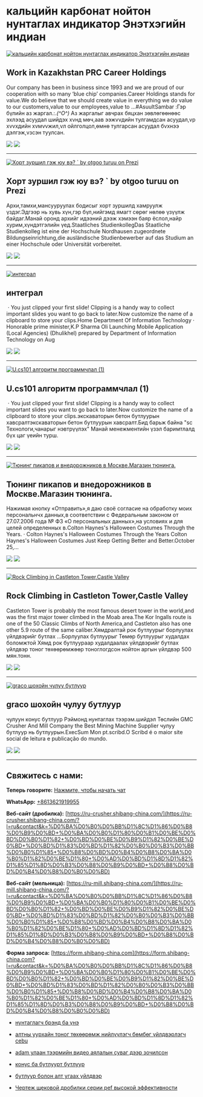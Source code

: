 # кальцийн карбонат нойтон нунтаглах индикатор Энэтхэгийн индиан

<a href="https://swt.shibang-china.com/?l=ru&img&k=%D0%BA%D0%B0%D0%BB%D1%8C%D1%86%D0%B8%D0%B9%D0%BD+%D0%BA%D0%B0%D1%80%D0%B1%D0%BE%D0%BD%D0%B0%D1%82+%D0%BD%D0%BE%D0%B9%D1%82%D0%BE%D0%BD+%D0%BD%D1%83%D0%BD%D1%82%D0%B0%D0%B3%D0%BB%D0%B0%D1%85+%D0%B8%D0%BD%D0%B4%D0%B8%D0%BA%D0%B0%D1%82%D0%BE%D1%80+%D0%AD%D0%BD%D1%8D%D1%82%D1%85%D1%8D%D0%B3%D0%B8%D0%B9%D0%BD+%D0%B8%D0%BD%D0%B4%D0%B8%D0%B0%D0%BD" target="_blank">![кальцийн карбонат нойтон нунтаглах индикатор Энэтхэгийн индиан](http://static.shibang-china.com/all-800x300/1287.jpg)</a>

## Work in Kazakhstan PRC Career Holdings
Our company has been in business since 1993 and we are proud of our cooperation with so many ‘blue chip’ companies.Career Holdings stands for value.We do believe that we should create value in everything we do value to our customers,value to our employees,value to …#AsuultSambar :Гэр бүлийн аз жаргал.:.*(^O^)* Аз жаргалыг авчрах бяцхан зөвлөгөөнөөс эхлээд асуудал шийдэх хvнд мөч,аав ээжvvдийн тулгамдсан асуудал,vр хvvхдийн хvмvvжил,vл ойлголцол,өмнө тулгарсан асуудал бvхнээ дэлгэж,vзсэн туулсан.


<a href="https://whatsapp.shibangsoft.com/WhatsApp.php" target="_blank" title="WhatsApp">![](http://static.shibang-china.com/icon/whatsapp.png)</a> <a href="https://swt.shibang-china.com/?l=ru&icon&k=%D0%BA%D0%B0%D0%BB%D1%8C%D1%86%D0%B8%D0%B9%D0%BD+%D0%BA%D0%B0%D1%80%D0%B1%D0%BE%D0%BD%D0%B0%D1%82+%D0%BD%D0%BE%D0%B9%D1%82%D0%BE%D0%BD+%D0%BD%D1%83%D0%BD%D1%82%D0%B0%D0%B3%D0%BB%D0%B0%D1%85+%D0%B8%D0%BD%D0%B4%D0%B8%D0%BA%D0%B0%D1%82%D0%BE%D1%80+%D0%AD%D0%BD%D1%8D%D1%82%D1%85%D1%8D%D0%B3%D0%B8%D0%B9%D0%BD+%D0%B8%D0%BD%D0%B4%D0%B8%D0%B0%D0%BD" target="_blank">![](http://static.shibang-china.com/icon/chat-ru.png)</a>

---

<a href="https://swt.shibang-china.com/?l=ru&img&k=%D0%BA%D0%B0%D0%BB%D1%8C%D1%86%D0%B8%D0%B9%D0%BD+%D0%BA%D0%B0%D1%80%D0%B1%D0%BE%D0%BD%D0%B0%D1%82+%D0%BD%D0%BE%D0%B9%D1%82%D0%BE%D0%BD+%D0%BD%D1%83%D0%BD%D1%82%D0%B0%D0%B3%D0%BB%D0%B0%D1%85+%D0%B8%D0%BD%D0%B4%D0%B8%D0%BA%D0%B0%D1%82%D0%BE%D1%80+%D0%AD%D0%BD%D1%8D%D1%82%D1%85%D1%8D%D0%B3%D0%B8%D0%B9%D0%BD+%D0%B8%D0%BD%D0%B4%D0%B8%D0%B0%D0%BD" target="_blank">![Хорт зуршил гэж юу вэ? ` by otgoo turuu on Prezi](http://static.shibang-china.com/all-800x300/462.jpg)</a>

## Хорт зуршил гэж юу вэ? ` by otgoo turuu on Prezi
Архи,тамхи,мансууруулах бодисыг хорт зуршилд хамруулж үздэг.Эдгээр нь хувь хүн,гэр бүл,нийгэмд ямагт сөрөг нөлөө үзүүлж байдаг.Манай оронд архийг идээний дээж хэмээн баяр ёслол,найр хурим,хүндэтгэлийн үед.Staatliches StudienkollegDas Staatliche Studienkolleg ist eine der Hochschule Nordhausen zugeordnete Bildungseinrichtung,die ausl&#228;ndische Studienbewerber auf das Studium an einer Hochschule oder Universit&#228;t vorbereitet.


<a href="https://whatsapp.shibangsoft.com/WhatsApp.php" target="_blank" title="WhatsApp">![](http://static.shibang-china.com/icon/whatsapp.png)</a> <a href="https://swt.shibang-china.com/?l=ru&icon&k=%D0%BA%D0%B0%D0%BB%D1%8C%D1%86%D0%B8%D0%B9%D0%BD+%D0%BA%D0%B0%D1%80%D0%B1%D0%BE%D0%BD%D0%B0%D1%82+%D0%BD%D0%BE%D0%B9%D1%82%D0%BE%D0%BD+%D0%BD%D1%83%D0%BD%D1%82%D0%B0%D0%B3%D0%BB%D0%B0%D1%85+%D0%B8%D0%BD%D0%B4%D0%B8%D0%BA%D0%B0%D1%82%D0%BE%D1%80+%D0%AD%D0%BD%D1%8D%D1%82%D1%85%D1%8D%D0%B3%D0%B8%D0%B9%D0%BD+%D0%B8%D0%BD%D0%B4%D0%B8%D0%B0%D0%BD" target="_blank">![](http://static.shibang-china.com/icon/chat-ru.png)</a>

---

<a href="https://swt.shibang-china.com/?l=ru&img&k=%D0%BA%D0%B0%D0%BB%D1%8C%D1%86%D0%B8%D0%B9%D0%BD+%D0%BA%D0%B0%D1%80%D0%B1%D0%BE%D0%BD%D0%B0%D1%82+%D0%BD%D0%BE%D0%B9%D1%82%D0%BE%D0%BD+%D0%BD%D1%83%D0%BD%D1%82%D0%B0%D0%B3%D0%BB%D0%B0%D1%85+%D0%B8%D0%BD%D0%B4%D0%B8%D0%BA%D0%B0%D1%82%D0%BE%D1%80+%D0%AD%D0%BD%D1%8D%D1%82%D1%85%D1%8D%D0%B3%D0%B8%D0%B9%D0%BD+%D0%B8%D0%BD%D0%B4%D0%B8%D0%B0%D0%BD" target="_blank">![интеграл](http://static.shibang-china.com/all-800x300/489.jpg)</a>

## интеграл
&nbsp;&#0183;&#32;You just clipped your first slide! Clipping is a handy way to collect important slides you want to go back to later.Now customize the name of a clipboard to store your clips.Home Department Of Information Technology&nbsp;&#0183;&#32;Honorable prime minister,K.P Sharma Oli Launching Mobile Application (Local Agencies) (Dhulikhel) prepared by Department of Information Technology on Aug


<a href="https://whatsapp.shibangsoft.com/WhatsApp.php" target="_blank" title="WhatsApp">![](http://static.shibang-china.com/icon/whatsapp.png)</a> <a href="https://swt.shibang-china.com/?l=ru&icon&k=%D0%BA%D0%B0%D0%BB%D1%8C%D1%86%D0%B8%D0%B9%D0%BD+%D0%BA%D0%B0%D1%80%D0%B1%D0%BE%D0%BD%D0%B0%D1%82+%D0%BD%D0%BE%D0%B9%D1%82%D0%BE%D0%BD+%D0%BD%D1%83%D0%BD%D1%82%D0%B0%D0%B3%D0%BB%D0%B0%D1%85+%D0%B8%D0%BD%D0%B4%D0%B8%D0%BA%D0%B0%D1%82%D0%BE%D1%80+%D0%AD%D0%BD%D1%8D%D1%82%D1%85%D1%8D%D0%B3%D0%B8%D0%B9%D0%BD+%D0%B8%D0%BD%D0%B4%D0%B8%D0%B0%D0%BD" target="_blank">![](http://static.shibang-china.com/icon/chat-ru.png)</a>

---

<a href="https://swt.shibang-china.com/?l=ru&img&k=%D0%BA%D0%B0%D0%BB%D1%8C%D1%86%D0%B8%D0%B9%D0%BD+%D0%BA%D0%B0%D1%80%D0%B1%D0%BE%D0%BD%D0%B0%D1%82+%D0%BD%D0%BE%D0%B9%D1%82%D0%BE%D0%BD+%D0%BD%D1%83%D0%BD%D1%82%D0%B0%D0%B3%D0%BB%D0%B0%D1%85+%D0%B8%D0%BD%D0%B4%D0%B8%D0%BA%D0%B0%D1%82%D0%BE%D1%80+%D0%AD%D0%BD%D1%8D%D1%82%D1%85%D1%8D%D0%B3%D0%B8%D0%B9%D0%BD+%D0%B8%D0%BD%D0%B4%D0%B8%D0%B0%D0%BD" target="_blank">![U.cs101 алгоритм программчлал (1)](http://static.shibang-china.com/all-800x300/954.jpg)</a>

## U.cs101 алгоритм программчлал (1)
&nbsp;&#0183;&#32;You just clipped your first slide! Clipping is a handy way to collect important slides you want to go back to later.Now customize the name of a clipboard to store your clips.экскаваторын бетон бутлуурын хавсралтэкскаваторын бетон бутлуурын хавсралт.Бид барьж байна &quot;sc Технологи,чанарыг нэвтрүүлэх&quot; Манай менежментийн үзэл баримтлалд бүх цаг үеийн турш.


<a href="https://whatsapp.shibangsoft.com/WhatsApp.php" target="_blank" title="WhatsApp">![](http://static.shibang-china.com/icon/whatsapp.png)</a> <a href="https://swt.shibang-china.com/?l=ru&icon&k=%D0%BA%D0%B0%D0%BB%D1%8C%D1%86%D0%B8%D0%B9%D0%BD+%D0%BA%D0%B0%D1%80%D0%B1%D0%BE%D0%BD%D0%B0%D1%82+%D0%BD%D0%BE%D0%B9%D1%82%D0%BE%D0%BD+%D0%BD%D1%83%D0%BD%D1%82%D0%B0%D0%B3%D0%BB%D0%B0%D1%85+%D0%B8%D0%BD%D0%B4%D0%B8%D0%BA%D0%B0%D1%82%D0%BE%D1%80+%D0%AD%D0%BD%D1%8D%D1%82%D1%85%D1%8D%D0%B3%D0%B8%D0%B9%D0%BD+%D0%B8%D0%BD%D0%B4%D0%B8%D0%B0%D0%BD" target="_blank">![](http://static.shibang-china.com/icon/chat-ru.png)</a>

---

<a href="https://swt.shibang-china.com/?l=ru&img&k=%D0%BA%D0%B0%D0%BB%D1%8C%D1%86%D0%B8%D0%B9%D0%BD+%D0%BA%D0%B0%D1%80%D0%B1%D0%BE%D0%BD%D0%B0%D1%82+%D0%BD%D0%BE%D0%B9%D1%82%D0%BE%D0%BD+%D0%BD%D1%83%D0%BD%D1%82%D0%B0%D0%B3%D0%BB%D0%B0%D1%85+%D0%B8%D0%BD%D0%B4%D0%B8%D0%BA%D0%B0%D1%82%D0%BE%D1%80+%D0%AD%D0%BD%D1%8D%D1%82%D1%85%D1%8D%D0%B3%D0%B8%D0%B9%D0%BD+%D0%B8%D0%BD%D0%B4%D0%B8%D0%B0%D0%BD" target="_blank">![Тюнинг пикапов и внедорожников в Москве.Магазин тюнинга.](http://static.shibang-china.com/all-800x300/260.jpg)</a>

## Тюнинг пикапов и внедорожников в Москве.Магазин тюнинга.
Нажимая кнопку &#171;Отправить&#187;,я даю своё согласие на обработку моих персональнчх данных,в соответствии с Федеральным законом от 27.07.2006 года № ФЗ &#171;О персональных данных&#187;,на условиях и для целей определенных в.Colton Haynes's Halloween Costumes Through the Years.&nbsp;&#0183;&#32;Colton Haynes's Halloween Costumes Through the Years Colton Haynes's Halloween Costumes Just Keep Getting Better and Better.October 25,…


<a href="https://whatsapp.shibangsoft.com/WhatsApp.php" target="_blank" title="WhatsApp">![](http://static.shibang-china.com/icon/whatsapp.png)</a> <a href="https://swt.shibang-china.com/?l=ru&icon&k=%D0%BA%D0%B0%D0%BB%D1%8C%D1%86%D0%B8%D0%B9%D0%BD+%D0%BA%D0%B0%D1%80%D0%B1%D0%BE%D0%BD%D0%B0%D1%82+%D0%BD%D0%BE%D0%B9%D1%82%D0%BE%D0%BD+%D0%BD%D1%83%D0%BD%D1%82%D0%B0%D0%B3%D0%BB%D0%B0%D1%85+%D0%B8%D0%BD%D0%B4%D0%B8%D0%BA%D0%B0%D1%82%D0%BE%D1%80+%D0%AD%D0%BD%D1%8D%D1%82%D1%85%D1%8D%D0%B3%D0%B8%D0%B9%D0%BD+%D0%B8%D0%BD%D0%B4%D0%B8%D0%B0%D0%BD" target="_blank">![](http://static.shibang-china.com/icon/chat-ru.png)</a>

---

<a href="https://swt.shibang-china.com/?l=ru&img&k=%D0%BA%D0%B0%D0%BB%D1%8C%D1%86%D0%B8%D0%B9%D0%BD+%D0%BA%D0%B0%D1%80%D0%B1%D0%BE%D0%BD%D0%B0%D1%82+%D0%BD%D0%BE%D0%B9%D1%82%D0%BE%D0%BD+%D0%BD%D1%83%D0%BD%D1%82%D0%B0%D0%B3%D0%BB%D0%B0%D1%85+%D0%B8%D0%BD%D0%B4%D0%B8%D0%BA%D0%B0%D1%82%D0%BE%D1%80+%D0%AD%D0%BD%D1%8D%D1%82%D1%85%D1%8D%D0%B3%D0%B8%D0%B9%D0%BD+%D0%B8%D0%BD%D0%B4%D0%B8%D0%B0%D0%BD" target="_blank">![Rock Climbing in Castleton Tower,Castle Valley](http://static.shibang-china.com/all-800x300/444.jpg)</a>

## Rock Climbing in Castleton Tower,Castle Valley
Castleton Tower is probably the most famous desert tower in the world,and was the first major tower climbed in the Moab area.The Kor Ingalls route is one of the 50 Classic Climbs of North America,and Castleton also has one other 5.9 route of the same caliber.Хямдралтай рок бутлуурыг борлуулах үйлдвэрийг бутлах …Борлуулах бутлуурыг Төмөр бутлуурыг худалдах боломжтой Хямд рок бутлуураар худалдаалах үйлдвэрийг бутлах үйлдвэр тоног төхөөрөмжөөр тоноглогдсон нойтон аргын үйлдвэр 500 мян.тонн.


<a href="https://whatsapp.shibangsoft.com/WhatsApp.php" target="_blank" title="WhatsApp">![](http://static.shibang-china.com/icon/whatsapp.png)</a> <a href="https://swt.shibang-china.com/?l=ru&icon&k=%D0%BA%D0%B0%D0%BB%D1%8C%D1%86%D0%B8%D0%B9%D0%BD+%D0%BA%D0%B0%D1%80%D0%B1%D0%BE%D0%BD%D0%B0%D1%82+%D0%BD%D0%BE%D0%B9%D1%82%D0%BE%D0%BD+%D0%BD%D1%83%D0%BD%D1%82%D0%B0%D0%B3%D0%BB%D0%B0%D1%85+%D0%B8%D0%BD%D0%B4%D0%B8%D0%BA%D0%B0%D1%82%D0%BE%D1%80+%D0%AD%D0%BD%D1%8D%D1%82%D1%85%D1%8D%D0%B3%D0%B8%D0%B9%D0%BD+%D0%B8%D0%BD%D0%B4%D0%B8%D0%B0%D0%BD" target="_blank">![](http://static.shibang-china.com/icon/chat-ru.png)</a>

---

<a href="https://swt.shibang-china.com/?l=ru&img&k=%D0%BA%D0%B0%D0%BB%D1%8C%D1%86%D0%B8%D0%B9%D0%BD+%D0%BA%D0%B0%D1%80%D0%B1%D0%BE%D0%BD%D0%B0%D1%82+%D0%BD%D0%BE%D0%B9%D1%82%D0%BE%D0%BD+%D0%BD%D1%83%D0%BD%D1%82%D0%B0%D0%B3%D0%BB%D0%B0%D1%85+%D0%B8%D0%BD%D0%B4%D0%B8%D0%BA%D0%B0%D1%82%D0%BE%D1%80+%D0%AD%D0%BD%D1%8D%D1%82%D1%85%D1%8D%D0%B3%D0%B8%D0%B9%D0%BD+%D0%B8%D0%BD%D0%B4%D0%B8%D0%B0%D0%BD" target="_blank">![graco шохойн чулуу бутлуур](http://static.shibang-china.com/all-800x300/1339.jpg)</a>

## graco шохойн чулуу бутлуур
чулуун конус бутлуур Рэймонд нунтаглах тээрэм.шийдэл Төслийн GMC Crusher And Mill Company the Best Mining Machine Supplier чулуу бутлуур нь бутлуурын.ExecSum Mon pt.scribd.O Scribd &#233; o maior site social de leitura e publica&#231;&#227;o do mundo.

<a href="https://whatsapp.shibangsoft.com/WhatsApp.php" target="_blank" title="WhatsApp">![](http://static.shibang-china.com/icon/whatsapp.png)</a> <a href="https://swt.shibang-china.com/?l=ru&icon&k=%D0%BA%D0%B0%D0%BB%D1%8C%D1%86%D0%B8%D0%B9%D0%BD+%D0%BA%D0%B0%D1%80%D0%B1%D0%BE%D0%BD%D0%B0%D1%82+%D0%BD%D0%BE%D0%B9%D1%82%D0%BE%D0%BD+%D0%BD%D1%83%D0%BD%D1%82%D0%B0%D0%B3%D0%BB%D0%B0%D1%85+%D0%B8%D0%BD%D0%B4%D0%B8%D0%BA%D0%B0%D1%82%D0%BE%D1%80+%D0%AD%D0%BD%D1%8D%D1%82%D1%85%D1%8D%D0%B3%D0%B8%D0%B9%D0%BD+%D0%B8%D0%BD%D0%B4%D0%B8%D0%B0%D0%BD" target="_blank">![](http://static.shibang-china.com/icon/chat-ru.png)</a>

---
## Свяжитесь с нами:

**Теперь говорите:** [Нажмите, чтобы начать чат](https://swt.shibang-china.com?l=ru&contact&k=%D0%BA%D0%B0%D0%BB%D1%8C%D1%86%D0%B8%D0%B9%D0%BD+%D0%BA%D0%B0%D1%80%D0%B1%D0%BE%D0%BD%D0%B0%D1%82+%D0%BD%D0%BE%D0%B9%D1%82%D0%BE%D0%BD+%D0%BD%D1%83%D0%BD%D1%82%D0%B0%D0%B3%D0%BB%D0%B0%D1%85+%D0%B8%D0%BD%D0%B4%D0%B8%D0%BA%D0%B0%D1%82%D0%BE%D1%80+%D0%AD%D0%BD%D1%8D%D1%82%D1%85%D1%8D%D0%B3%D0%B8%D0%B9%D0%BD+%D0%B8%D0%BD%D0%B4%D0%B8%D0%B0%D0%BD)

**WhatsApp:**  [+8613621919955](https://whatsapp.shibangsoft.com/WhatsApp.php)

**Веб-сайт (дробилка):** [https://ru-crusher.shibang-china.com/](https://ru-crusher.shibang-china.com/?l=ru&contact&k=%D0%BA%D0%B0%D0%BB%D1%8C%D1%86%D0%B8%D0%B9%D0%BD+%D0%BA%D0%B0%D1%80%D0%B1%D0%BE%D0%BD%D0%B0%D1%82+%D0%BD%D0%BE%D0%B9%D1%82%D0%BE%D0%BD+%D0%BD%D1%83%D0%BD%D1%82%D0%B0%D0%B3%D0%BB%D0%B0%D1%85+%D0%B8%D0%BD%D0%B4%D0%B8%D0%BA%D0%B0%D1%82%D0%BE%D1%80+%D0%AD%D0%BD%D1%8D%D1%82%D1%85%D1%8D%D0%B3%D0%B8%D0%B9%D0%BD+%D0%B8%D0%BD%D0%B4%D0%B8%D0%B0%D0%BD)

**Веб-сайт (мельница):** [https://ru-mill.shibang-china.com/](https://ru-mill.shibang-china.com/?l=ru&contact&k=%D0%BA%D0%B0%D0%BB%D1%8C%D1%86%D0%B8%D0%B9%D0%BD+%D0%BA%D0%B0%D1%80%D0%B1%D0%BE%D0%BD%D0%B0%D1%82+%D0%BD%D0%BE%D0%B9%D1%82%D0%BE%D0%BD+%D0%BD%D1%83%D0%BD%D1%82%D0%B0%D0%B3%D0%BB%D0%B0%D1%85+%D0%B8%D0%BD%D0%B4%D0%B8%D0%BA%D0%B0%D1%82%D0%BE%D1%80+%D0%AD%D0%BD%D1%8D%D1%82%D1%85%D1%8D%D0%B3%D0%B8%D0%B9%D0%BD+%D0%B8%D0%BD%D0%B4%D0%B8%D0%B0%D0%BD)

**Форма запроса:** [https://form.shibang-china.com](https://form.shibang-china.com?l=ru&contact&k=%D0%BA%D0%B0%D0%BB%D1%8C%D1%86%D0%B8%D0%B9%D0%BD+%D0%BA%D0%B0%D1%80%D0%B1%D0%BE%D0%BD%D0%B0%D1%82+%D0%BD%D0%BE%D0%B9%D1%82%D0%BE%D0%BD+%D0%BD%D1%83%D0%BD%D1%82%D0%B0%D0%B3%D0%BB%D0%B0%D1%85+%D0%B8%D0%BD%D0%B4%D0%B8%D0%BA%D0%B0%D1%82%D0%BE%D1%80+%D0%AD%D0%BD%D1%8D%D1%82%D1%85%D1%8D%D0%B3%D0%B8%D0%B9%D0%BD+%D0%B8%D0%BD%D0%B4%D0%B8%D0%B0%D0%BD)

* [нунтаглагч брэнд ба үнэ](../127/%D0%BD%D1%83%D0%BD%D1%82%D0%B0%D0%B3%D0%BB%D0%B0%D0%B3%D1%87%20%D0%B1%D1%80%D1%8D%D0%BD%D0%B4%20%D0%B1%D0%B0%20%D2%AF%D0%BD%D1%8D.md)

* [алтны уурхайн тоног төхөөрөмж нийлүүлэгч бөмбөг үйлдвэрлэгч cebu](../127/%D0%B0%D0%BB%D1%82%D0%BD%D1%8B%20%D1%83%D1%83%D1%80%D1%85%D0%B0%D0%B9%D0%BD%20%D1%82%D0%BE%D0%BD%D0%BE%D0%B3%20%D1%82%D3%A9%D1%85%D3%A9%D3%A9%D1%80%D3%A9%D0%BC%D0%B6%20%D0%BD%D0%B8%D0%B9%D0%BB%D2%AF%D2%AF%D0%BB%D1%8D%D0%B3%D1%87%20%D0%B1%D3%A9%D0%BC%D0%B1%D3%A9%D0%B3%20%D2%AF%D0%B9%D0%BB%D0%B4%D0%B2%D1%8D%D1%80%D0%BB%D1%8D%D0%B3%D1%87%20cebu.md)

* [adam улаан тээрмийн видео аялалын суваг дээр зочилсон](../129/adam%20%D1%83%D0%BB%D0%B0%D0%B0%D0%BD%20%D1%82%D1%8D%D1%8D%D1%80%D0%BC%D0%B8%D0%B9%D0%BD%20%D0%B2%D0%B8%D0%B4%D0%B5%D0%BE%20%D0%B0%D1%8F%D0%BB%D0%B0%D0%BB%D1%8B%D0%BD%20%D1%81%D1%83%D0%B2%D0%B0%D0%B3%20%D0%B4%D1%8D%D1%8D%D1%80%20%D0%B7%D0%BE%D1%87%D0%B8%D0%BB%D1%81%D0%BE%D0%BD.md)

* [конус ба бутлуурт бутлуур](../128/%D0%BA%D0%BE%D0%BD%D1%83%D1%81%20%D0%B1%D0%B0%20%D0%B1%D1%83%D1%82%D0%BB%D1%83%D1%83%D1%80%D1%82%20%D0%B1%D1%83%D1%82%D0%BB%D1%83%D1%83%D1%80.md)

* [бутлуур болон алт угаах үйлдвэр](../130/%D0%B1%D1%83%D1%82%D0%BB%D1%83%D1%83%D1%80%20%D0%B1%D0%BE%D0%BB%D0%BE%D0%BD%20%D0%B0%D0%BB%D1%82%20%D1%83%D0%B3%D0%B0%D0%B0%D1%85%20%D2%AF%D0%B9%D0%BB%D0%B4%D0%B2%D1%8D%D1%80.md)

* [Чертеж щековой дробилки серии pef высокой эффективности](../130/%D0%A7%D0%B5%D1%80%D1%82%D0%B5%D0%B6%20%D1%89%D0%B5%D0%BA%D0%BE%D0%B2%D0%BE%D0%B9%20%D0%B4%D1%80%D0%BE%D0%B1%D0%B8%D0%BB%D0%BA%D0%B8%20%D1%81%D0%B5%D1%80%D0%B8%D0%B8%20pef%20%D0%B2%D1%8B%D1%81%D0%BE%D0%BA%D0%BE%D0%B9%20%D1%8D%D1%84%D1%84%D0%B5%D0%BA%D1%82%D0%B8%D0%B2%D0%BD%D0%BE%D1%81%D1%82%D0%B8.md)